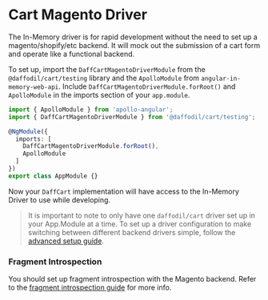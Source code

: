 # Cart Magento Driver

The In-Memory driver is for rapid development without the need to set up a magento/shopify/etc backend. It will mock out the submission of a cart form and operate like a functional backend.

To set up, import the `DaffCartMagentoDriverModule` from the `@daffodil/cart/testing` library and the `ApolloModule` from `angular-in-memory-web-api`.
 Include `DaffCartMagentoDriverModule.forRoot()` and `ApolloModule` in the imports section of your `app.module`.

```typescript
import { ApolloModule } from 'apollo-angular';
import { DaffCartMagentoDriverModule } from '@daffodil/cart/testing';

@NgModule({
  imports: [
    DaffCartMagentoDriverModule.forRoot(),
    ApolloModule
  ]
})
export class AppModule {}
```

Now your `DaffCart` implementation will have access to the In-Memory Driver to use while developing.

> It is important to note to only have one `daffodil/cart` driver set up in your App.Module at a time. To set up a driver configuration to make switching between different backend drivers simple, follow the [advanced setup guide](). <!-- TODO: add multiple drivers guide -->

### Fragment Introspection

You should set up fragment introspection with the Magento backend. Refer to the [fragment introspection guide](../../docs/advanced/fragment-introspection) for more info.

